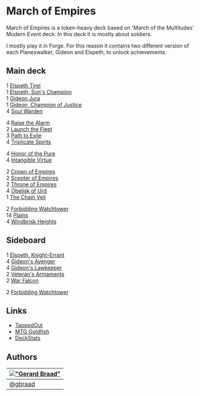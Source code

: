 March of Empires
================


March of Empires is a token-heavy deck based on 'March of the Multitudes' Modern Event deck. In this deck it is mostly about soldiers.

I mostly play it in Forge. For this reason it contains two different version of each Planeswalker, Gideon and Elspeth, to unlock achievements.


Main deck
---------

1 [Elspeth Tirel](http://www.mtg-forum.de/db/magiccard.php?lng=en&card=Elspeth+Tirel)  
1 [Elspeth, Sun's Champion](http://www.mtg-forum.de/db/magiccard.php?lng=en&card=Elspeth%2C+Sun%27s+Champion)  
1 [Gideon Jura](http://www.mtg-forum.de/db/magiccard.php?lng=en&card=Gideon+Jura)  
1 [Gideon, Champion of Justice](http://www.mtg-forum.de/db/magiccard.php?lng=en&card=Gideon%2C+Champion+of+Justice)  
4 [Soul Warden](http://www.mtg-forum.de/db/magiccard.php?lng=en&card=Soul+Warden)  

4 [Raise the Alarm](http://www.mtg-forum.de/db/magiccard.php?lng=en&card=Raise+the+Alarm)  
2 [Launch the Fleet](http://www.mtg-forum.de/db/magiccard.php?lng=en&card=Launch+the+Fleet)  
3 [Path to Exile](http://www.mtg-forum.de/db/magiccard.php?lng=en&card=Path+to+Exile)  
4 [Triplicate Spirits](http://www.mtg-forum.de/db/magiccard.php?lng=en&card=Triplicate+Spirits)  
    
4 [Honor of the Pure](http://www.mtg-forum.de/db/magiccard.php?lng=en&card=Honor+of+the+Pure)  
4 [Intangible Virtue](http://www.mtg-forum.de/db/magiccard.php?lng=en&card=Intangible+Virtue)  

2 [Crown of Empires](http://www.mtg-forum.de/db/magiccard.php?lng=en&card=Crown+of+Empires)  
2 [Scepter of Empires](http://www.mtg-forum.de/db/magiccard.php?lng=en&card=Scepter+of+Empires)  
2 [Throne of Empires](http://www.mtg-forum.de/db/magiccard.php?lng=en&card=Throne+of+Empires)  
4 [Obelisk of Urd](http://www.mtg-forum.de/db/magiccard.php?lng=en&card=Obelisk+of+Urd)  
1 [The Chain Veil](http://www.mtg-forum.de/db/magiccard.php?lng=en&card=The+Chain+Veil)  

2 [Forbidding Watchtower](http://www.mtg-forum.de/db/magiccard.php?lng=en&card=Forbidding+Watchtower)  
14 [Plains](http://www.mtg-forum.de/db/magiccard.php?lng=en&card=Plains)  
4 [Windbrisk Heights](http://www.mtg-forum.de/db/magiccard.php?lng=en&card=Windbrisk+Heights)  


Sideboard
---------
1 [Elspeth, Knight-Errant](http://www.mtg-forum.de/db/magiccard.php?lng=en&card=Elspeth%2C+Knight-Errant)  
4 [Gideon's Avenger](http://www.mtg-forum.de/db/magiccard.php?lng=en&card=Gideon%27s+Avenger)  
4 [Gideon's Lawkeeper](http://www.mtg-forum.de/db/magiccard.php?lng=en&card=Gideon%27s+Lawkeeper)  
2 [Veteran's Armaments](http://www.mtg-forum.de/db/magiccard.php?lng=en&card=Veteran%27s+Armaments)  
2 [War Falcon](http://www.mtg-forum.de/db/magiccard.php?lng=en&card=War+Falcon)  

2 [Forbidding Watchtower](http://www.mtg-forum.de/db/magiccard.php?lng=en&card=Forbidding+Watchtower)  


Links
-----

* [TappedOut](http://tappedout.net/mtg-decks/march-of-empires/)
* [MTG Goldfish](http://www.mtggoldfish.com/deck/283638#paper)
* [DeckStats](http://deckstats.net/decks/37117/243754-march-of-empires)

Authors
-------

| [!["Gerard Braad"](http://gravatar.com/avatar/e466994eea3c2a1672564e45aca844d0.png?s=60)](http://gbraad.nl "Gerard Braad <me@gbraad.nl>") |
|---|
| [@gbraad](https://twitter.com/gbraad)  |
